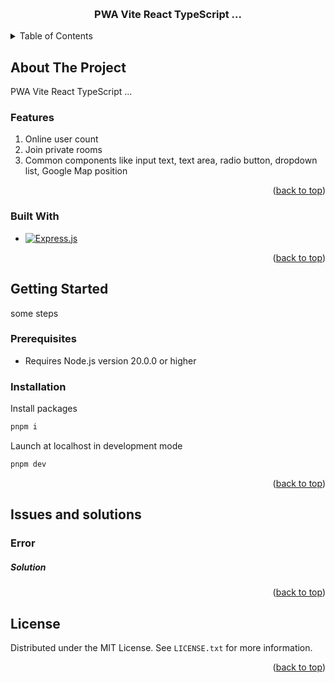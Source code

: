 <a name="readme-top"></a>

<!-- PROJECT LOGO -->
<br />
<div align="center">

<h3 align="center">PWA Vite React TypeScript ...</h3>

</div>

<!-- TABLE OF CONTENTS -->
<details>
  <summary>Table of Contents</summary>
  <ol>
    <li>
      <a href="#about-the-project">About The Project</a>
      <ul>
        <li><a href="#built-with">Built With</a></li>
      </ul>
    </li>
    <li>
      <a href="#getting-started">Getting Started</a>
      <ul>
        <!-- <li><a href="#prerequisites">Prerequisites</a></li> -->
        <li><a href="#installation">Installation</a></li>
      </ul>
    </li>
    <!-- <li><a href="#usage">Usage</a></li> -->
    <li><a href="#issues-and-solutions">Issues and solutions</a></li>
    <li><a href="#license">License</a></li>
  </ol>
</details>

<!-- ABOUT THE PROJECT -->

## About The Project

PWA Vite React TypeScript ... 


### Features
1. Online user count
2. Join private rooms
3. Common components like input text, text area, radio button, dropdown list, Google Map position

<p align="right">(<a href="#readme-top">back to top</a>)</p>

### Built With

- [![Express.js]][Express.js-url]


<p align="right">(<a href="#readme-top">back to top</a>)</p>

<!-- GETTING STARTED -->

## Getting Started

some steps

### Prerequisites

- Requires Node.js version 20.0.0 or higher

### Installation

Install packages

```sh
pnpm i
```

Launch at localhost in development mode

```sh
pnpm dev
```

<p align="right">(<a href="#readme-top">back to top</a>)</p>

<!-- USAGE EXAMPLES -->
<!-- ## Usage

Use this space to show useful examples of how a project can be used. Additional screenshots, code examples and demos work well in this space. You may also link to more resources.

_For more examples, please refer to the [Documentation](https://example.com)_

<p align="right">(<a href="#readme-top">back to top</a>)</p> -->

<!-- ISSUES AND SOLUTIONS -->

## Issues and solutions

### Error

##### Solution

<p align="right">(<a href="#readme-top">back to top</a>)</p>

<!-- LICENSE -->

## License

Distributed under the MIT License. See `LICENSE.txt` for more information.

<p align="right">(<a href="#readme-top">back to top</a>)</p>


<!-- MARKDOWN LINKS & IMAGES -->
<!-- https://www.markdownguide.org/basic-syntax/#reference-style-links -->
[Express.js]: https://img.shields.io/badge/express.js-%23404d59.svg?style=for-the-badge&logo=express&logoColor=%2361DAFB
[Express.js-url]: https://expressjs.com/

